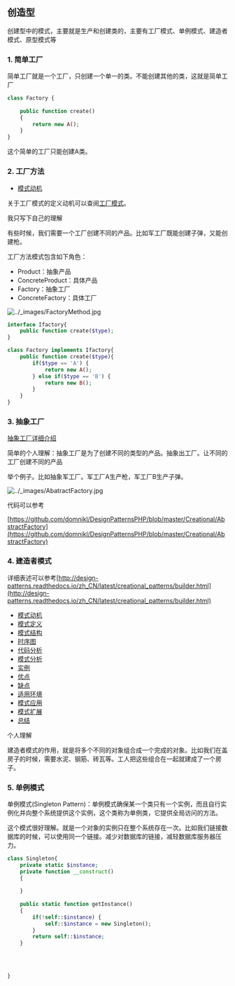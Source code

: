 ## 创造型

创建型中的模式，主要就是生产和创建类的，主要有工厂模式、单例模式、建造者模式、原型模式等

### 1. 简单工厂

简单工厂就是一个工厂，只创建一个单一的类。不能创建其他的类，这就是简单工厂

```php
class Factory {
    
    public function create()
    {
        return new A();
    }
}

```

这个简单的工厂只能创建A类。

### 2. 工厂方法

- [模式动机](http://design-patterns.readthedocs.io/zh_CN/latest/creational_patterns/factory_method.html#id16)

关于工厂模式的定义动机可以查阅[工厂模式](http://design-patterns.readthedocs.io/zh_CN/latest/creational_patterns/factory_method.html#id17)。

我只写下自己的理解

有些时候，我们需要一个工厂创建不同的产品。比如军工厂既能创建子弹，又能创建枪。

工厂方法模式包含如下角色：

- Product：抽象产品
- ConcreteProduct：具体产品
- Factory：抽象工厂
- ConcreteFactory：具体工厂

![../_images/FactoryMethod.jpg](http://design-patterns.readthedocs.io/zh_CN/latest/_images/FactoryMethod.jpg) 



```php
interface Ifactory{
    public function create($type);
}

class Factory implements Ifactory{
    public function create($type){
        if($type == 'A') {
            return new A();
        } else if($type == 'B') {
            return new B();
        }
    }    
}
```

### 3. 抽象工厂

[抽象工厂详细介绍](http://design-patterns.readthedocs.io/zh_CN/latest/creational_patterns/abstract_factory.html)

简单的个人理解：抽象工厂是为了创建不同的类型的产品。抽象出工厂。让不同的工厂创建不同的产品

举个例子。比如抽象军工厂。军工厂A生产枪，军工厂B生产子弹。

![../_images/AbatractFactory.jpg](http://design-patterns.readthedocs.io/zh_CN/latest/_images/AbatractFactory.jpg) 

代码可以参考

[https://github.com/domnikl/DesignPatternsPHP/blob/master/Creational/AbstractFactory](https://github.com/domnikl/DesignPatternsPHP/blob/master/Creational/AbstractFactory)

### 4. 建造者模式

详细表述可以参考[http://design-patterns.readthedocs.io/zh_CN/latest/creational_patterns/builder.html](http://design-patterns.readthedocs.io/zh_CN/latest/creational_patterns/builder.html)

- [模式动机](http://design-patterns.readthedocs.io/zh_CN/latest/creational_patterns/builder.html#id3)
- [模式定义](http://design-patterns.readthedocs.io/zh_CN/latest/creational_patterns/builder.html#id4)
- [模式结构](http://design-patterns.readthedocs.io/zh_CN/latest/creational_patterns/builder.html#id5)
- [时序图](http://design-patterns.readthedocs.io/zh_CN/latest/creational_patterns/builder.html#id6)
- [代码分析](http://design-patterns.readthedocs.io/zh_CN/latest/creational_patterns/builder.html#id7)
- [模式分析](http://design-patterns.readthedocs.io/zh_CN/latest/creational_patterns/builder.html#id8)
- [实例](http://design-patterns.readthedocs.io/zh_CN/latest/creational_patterns/builder.html#id9)
- [优点](http://design-patterns.readthedocs.io/zh_CN/latest/creational_patterns/builder.html#id10)
- [缺点](http://design-patterns.readthedocs.io/zh_CN/latest/creational_patterns/builder.html#id11)
- [适用环境](http://design-patterns.readthedocs.io/zh_CN/latest/creational_patterns/builder.html#id12)
- [模式应用](http://design-patterns.readthedocs.io/zh_CN/latest/creational_patterns/builder.html#id13)
- [模式扩展](http://design-patterns.readthedocs.io/zh_CN/latest/creational_patterns/builder.html#id14)
- [总结](http://design-patterns.readthedocs.io/zh_CN/latest/creational_patterns/builder.html#id15)

个人理解

建造者模式的作用，就是将多个不同的对象组合成一个完成的对象。比如我们在盖房子的时候，需要水泥、钢筋、砖瓦等。工人把这些组合在一起就建成了一个房子。

### 5. 单例模式

单例模式(Singleton Pattern)：单例模式确保某一个类只有一个实例，而且自行实例化并向整个系统提供这个实例，这个类称为单例类，它提供全局访问的方法。 

这个模式很好理解。就是一个对象的实例只在整个系统存在一次。比如我们链接数据库的时候，可以使用同一个链接。减少对数据库的链接，减轻数据库服务器压力。

```php
class Singleton{
    private static $instance;
    private function __construct()
    {
        
    }
    
    public static function getInstance()
    {
        if(!self::$instance) {
            self::$instance = new Singleton();
        }
        return self::$instance;
    }
    
    
    
    
}
```

